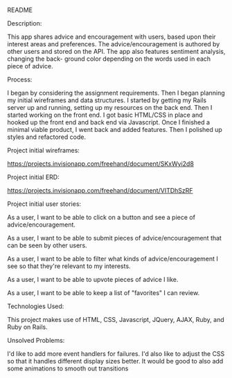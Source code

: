 README


Description:

This app shares advice and encouragement with users, based upon their interest
areas and preferences. The advice/encouragement is authored by other users and
stored on the API. The app also features sentiment analysis, changing the back-
ground color depending on the words used in each piece of advice.

Process:

I began by considering the assignment requirements. Then I began planning my
initial wireframes and data structures. I started by getting my Rails server up
and running, setting up my resources on the back end. Then I started working on
the front end. I got basic HTML/CSS in place and hooked up the front end and
back end via Javascript. Once I finished a minimal viable product, I went back
and added features. Then I polished up styles and refactored code.


Project initial wireframes:

https://projects.invisionapp.com/freehand/document/SKxWyi2d8

Project initial ERD:

https://projects.invisionapp.com/freehand/document/VITDhSzRF


Project initial user stories:

As a user, I want to be able to click on a button and see a piece of
advice/encouragement.

As a user, I want to be able to submit pieces of advice/encouragement that can
be seen by other users.

As a user, I want to be able to filter what kinds of advice/encouragement I see
so that they're relevant to my interests.

As a user, I want to be able to upvote pieces of advice I like.

As a user, I want to be able to keep a list of "favorites" I can review.


Technologies Used:

This project makes use of HTML, CSS, Javascript, JQuery, AJAX, Ruby, and Ruby
on Rails.


Unsolved Problems:

I'd like to add more event handlers for failures. I'd also like to adjust the
CSS so that it handles different display sizes better. It would be good to also
add some animations to smooth out transitions

